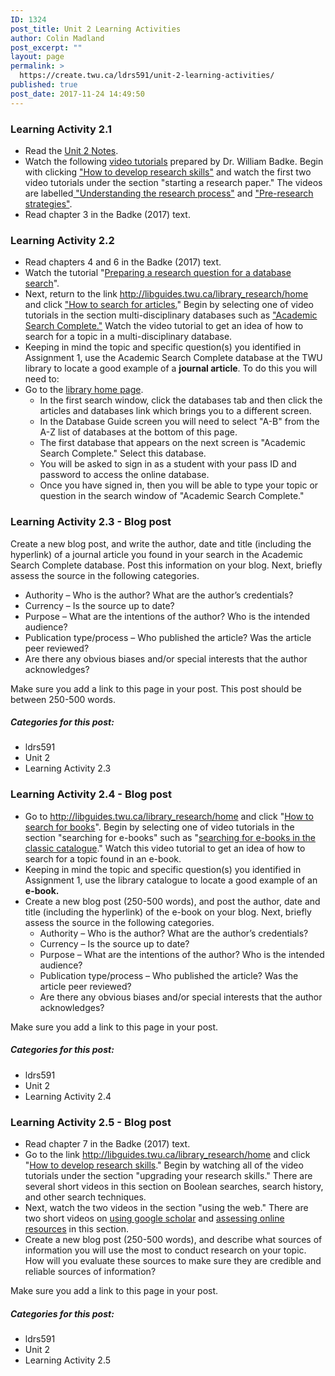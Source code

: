 ```yaml
---
ID: 1324
post_title: Unit 2 Learning Activities
author: Colin Madland
post_excerpt: ""
layout: page
permalink: >
  https://create.twu.ca/ldrs591/unit-2-learning-activities/
published: true
post_date: 2017-11-24 14:49:50
---
```

<h3>Learning Activity 2.1</h3>

<ul>
    <li>Read the <a href="https://create.twu.ca/ldrs591/unit-2-notes">Unit 2 Notes</a>.</li>
    <li>Watch the following <a href="http://libguides.twu.ca/library_research/home">video tutorials</a> prepared by Dr. William Badke. Begin with clicking <a href="http://libguides.twu.ca/c.php?g=284762&amp;p=3191885">"How to develop research skills"</a> and watch the first two video tutorials under the section "starting a research paper." The videos are labelled<a href="https://vimeo.com/160913559/eeb081c04e"> "Understanding the research process"</a> and <a href="https://vimeo.com/160925544/a3ea2bace3">"Pre-research strategies"</a>.</li>
    <li>Read chapter 3 in the Badke (2017) text.</li>
</ul>

<h3>Learning Activity 2.2</h3>

<ul>
    <li>Read chapters 4 and 6 in the Badke (2017) text.</li>
    <li>Watch the tutorial "<a href="https://vimeo.com/161998287/7661f12293">Preparing a research question for a database search</a>".</li>
    <li>Next, return to the link <a href="http://libguides.twu.ca/library_research/home">http://libguides.twu.ca/library_research/home</a> and click <a href="http://libguides.twu.ca/library_research/articles">"How to search for articles.</a>" Begin by selecting one of video tutorials in the section multi-disciplinary databases such as <a href="https://vimeo.com/160918763/913f61489b">"Academic Search Complete."</a> Watch the video tutorial to get an idea of how to search for a topic in a multi-disciplinary database.</li>
    <li>Keeping in mind the topic and specific question(s) you identified in Assignment 1, use the Academic Search Complete database at the TWU library to locate a good example of a <strong>journal article</strong>. To do this you will need to:</li>
    <li>Go to the <a href="https://www.twu.ca/library">library home page</a>.
<ul>
    <li>In the first search window, click the databases tab and then click the articles and databases link which brings you to a different screen.</li>
    <li>In the Database Guide screen you will need to select "A-B" from the A-Z list of databases at the bottom of this page.</li>
    <li>The first database that appears on the next screen is "Academic Search Complete." Select this database.</li>
    <li>You will be asked to sign in as a student with your pass ID and password to access the online database.</li>
    <li>Once you have signed in, then you will be able to type your topic or question in the search window of "Academic Search Complete."</li>
</ul>
</li>
</ul>

<h3>Learning Activity 2.3 - Blog post</h3>

Create a new blog post, and write the author, date and title (including the hyperlink) of a journal article you found in your search in the Academic Search Complete database. Post this information on your blog. Next, briefly assess the source in the following categories.

<ul>
    <li>Authority – Who is the author? What are the author’s credentials?</li>
    <li>Currency – Is the source up to date?</li>
    <li>Purpose – What are the intentions of the author? Who is the intended audience?</li>
    <li>Publication type/process – Who published the article? Was the article peer reviewed?</li>
    <li>Are there any obvious biases and/or special interests that the author acknowledges?</li>
</ul>

Make sure you add a link to this page in your post. This post should be between 250-500 words.

<h5>Categories for this post:</h5>

<ul>
    <li>ldrs591</li>
    <li>Unit 2</li>
    <li>Learning Activity 2.3</li>
</ul>

<h3>Learning Activity 2.4 - Blog post</h3>

<ul>
    <li>Go to <a href="http://libguides.twu.ca/library_research/home">http://libguides.twu.ca/library_research/home</a> and click "<a href="http://libguides.twu.ca/library_research/books">How to search for books</a>". Begin by selecting one of video tutorials in the section "searching for e-books" such as "<a href="https://vimeo.com/164163119/b24ecb42e6">searching for e-books in the classic catalogue</a>." Watch this video tutorial to get an idea of how to search for a topic found in an e-book.</li>
    <li>Keeping in mind the topic and specific question(s) you identified in Assignment 1, use the library catalogue to locate a good example of an <strong>e-book.</strong></li>
    <li>Create a new blog post (250-500 words), and post the author, date and title (including the hyperlink) of the e-book on your blog. Next, briefly assess the source in the following categories.
<ul>
    <li>Authority – Who is the author? What are the author’s credentials?</li>
    <li>Currency – Is the source up to date?</li>
    <li>Purpose – What are the intentions of the author? Who is the intended audience?</li>
    <li>Publication type/process – Who published the article? Was the article peer reviewed?</li>
    <li>Are there any obvious biases and/or special interests that the author acknowledges?</li>
</ul>
</li>
</ul>

Make sure you add a link to this page in your post.

<h5>Categories for this post:</h5>

<ul>
    <li>ldrs591</li>
    <li>Unit 2</li>
    <li>Learning Activity 2.4</li>
</ul>

<h3>Learning Activity 2.5 - Blog post</h3>

<ul>
    <li>Read chapter 7 in the Badke (2017) text.</li>
    <li>Go to the link <a href="http://libguides.twu.ca/library_research/home">http://libguides.twu.ca/library_research/home</a> and click "<a href="http://libguides.twu.ca/library_research/skills">How to develop research skills</a>." Begin by watching all of the video tutorials under the section "upgrading your research skills." There are several short videos in this section on Boolean searches, search history, and other search techniques.</li>
    <li>Next, watch the two videos in the section "using the web." There are two short videos on <a href="https://vimeo.com/160915822/0661b2b1c2">using google scholar</a> and <a href="https://vimeo.com/162602381/1b0d684fb6">assessing online resources</a> in this section.</li>
    <li>Create a new blog post (250-500 words), and describe what sources of information you will use the most to conduct research on your topic. How will you evaluate these sources to make sure they are credible and reliable sources of information?</li>
</ul>

Make sure you add a link to this page in your post.

<h5>Categories for this post:</h5>

<ul>
    <li>ldrs591</li>
    <li>Unit 2</li>
    <li>Learning Activity 2.5</li>
</ul>